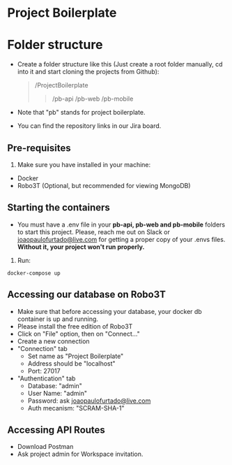 # Project Boilerplate

# Folder structure

- Create a folder structure like this (Just create a root folder manually, cd into it and start cloning the projects from Github):

  > /ProjectBoilerplate
  >
  > > /pb-api
  > > /pb-web
  > > /pb-mobile

- Note that "pb" stands for project boilerplate.
- You can find the repository links in our Jira board.

## Pre-requisites

1. Make sure you have installed in your machine:

- Docker
- Robo3T (Optional, but recommended for viewing MongoDB)

## Starting the containers

- You must have a .env file in your **pb-api, pb-web and pb-mobile** folders to start this project. Please, reach me out on Slack or joaopaulofurtado@live.com for getting a proper copy of your .envs files. **Without it, your project won't run properly.**

1. Run:

```
docker-compose up
```

## Accessing our database on Robo3T

- Make sure that before accessing your database, your docker db container is up and running.
- Please install the free edition of Robo3T
- Click on "File" option, then on "Connect..."
- Create a new connection
- "Connection" tab
  - Set name as "Project Boilerplate"
  - Address should be "localhost"
  - Port: 27017
- "Authentication" tab
  - Database: "admin"
  - User Name: "admin"
  - Password: ask joaopaulofurtado@live.com
  - Auth mecanism: "SCRAM-SHA-1"

## Accessing API Routes

- Download Postman
- Ask project admin for Workspace invitation.
